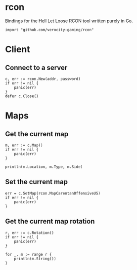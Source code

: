 # rcon
Bindings for the Hell Let Loose RCON tool written purely in Go.

`import "github.com/verocity-gaming/rcon"`

# Client

## Connect to a server
```
c, err := rcon.New(addr, password)
if err != nil {
	panic(err)
}
defer c.Close()
```

# Maps

## Get the current map
```
m, err := c.Map()
if err != nil {
	panic(err)
}

println(m.Location, m.Type, m.Side)
```

## Set the current map
```
err = c.SetMap(rcon.MapCarentanOffensiveUS)
if err != nil {
	panic(err)
}
```

## Get the current map rotation
```
r, err := c.Rotation()
if err != nil {
	panic(err)
}

for _, m := range r {
	println(m.String())
}
```